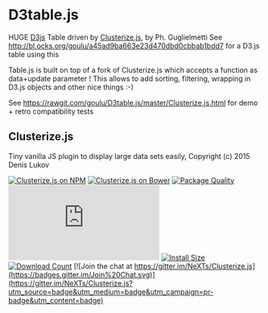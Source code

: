 # D3table.js

HUGE [D3js](https://d3js.org/) Table driven by [Clusterize.js](https://clusterize.js.org/), by Ph. Guglielmetti
See http://bl.ocks.org/goulu/a45ad9ba663e23d470dbd0cbbab1bdd7 for a D3.js table using this

Table.js is built on top of a fork of Clusterize.js which accepts a function as data+update parameter !
This allows to add sorting, filtering, wrapping in D3.js objects and other nice things :-)

See https://rawgit.com/goulu/D3table.js/master/Clusterize.js.html for demo + retro compatibility tests

## Clusterize.js
Tiny vanilla JS plugin to display large data sets easily, Copyright (c) 2015 Denis Lukov

[![Clusterize.js on NPM](https://img.shields.io/npm/v/clusterize.js.svg)](https://www.npmjs.com/package/clusterize.js) 
[![Clusterize.js on Bower](https://img.shields.io/bower/v/clusterize.svg)](http://bower.io/search/?q=clusterize)
[![Package Quality](http://npm.packagequality.com/shield/clusterize.js.svg)](http://packagequality.com/#?package=clusterize.js)
[![Gzip Size](http://img.badgesize.io/https://cdn.jsdelivr.net/npm/clusterize.js/clusterize.min.js?compression=gzip)](https://cdn.jsdelivr.net/npm/clusterize.js/clusterize.min.js)
[![Install Size](https://packagephobia.now.sh/badge?p=clusterize.js)](https://packagephobia.now.sh/result?p=clusterize.js)
[![Download Count](https://img.shields.io/npm/dt/clusterize.js.svg)](https://www.npmjs.com/package/clusterize.js)
[![Join the chat at https://gitter.im/NeXTs/Clusterize.js](https://badges.gitter.im/Join%20Chat.svg)](https://gitter.im/NeXTs/Clusterize.js?utm_source=badge&utm_medium=badge&utm_campaign=pr-badge&utm_content=badge)
